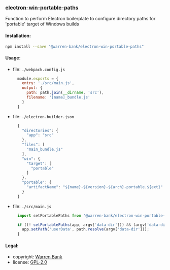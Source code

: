 ### [electron-win-portable-paths](https://github.com/warren-bank/electron-win-portable-paths)

Function to perform Electron boilerplate to configure directory paths for 'portable' target of Windows builds

#### Installation:

```bash
npm install --save "@warren-bank/electron-win-portable-paths"
```

#### Usage:

* file: `./webpack.config.js`
  ```javascript
    module.exports = {
      entry: './src/main.js',
      output: {
        path: path.join(__dirname, 'src'),
        filename: '[name]_bundle.js'
      }
    }
  ```
* file: `./electron-builder.json`
  ```javascript
    {
      "directories": {
        "app": "src"
      },
      "files": [
        "main_bundle.js"
      ],
      "win": {
        "target": [
          "portable"
        ]
      },
      "portable": {
        "artifactName": "${name}-${version}-${arch}-portable.${ext}"
      }
    }
  ```
* file: `./src/main.js`
  ```javascript
    import setPortablePaths from '@warren-bank/electron-win-portable-paths'

    if ((! setPortablePaths(app, argv['data-dir'])) && (argv['data-dir'])) {
      app.setPath('userData', path.resolve(argv['data-dir']));
    }
  ```

#### Legal:

* copyright: [Warren Bank](https://github.com/warren-bank)
* license: [GPL-2.0](https://www.gnu.org/licenses/old-licenses/gpl-2.0.txt)
